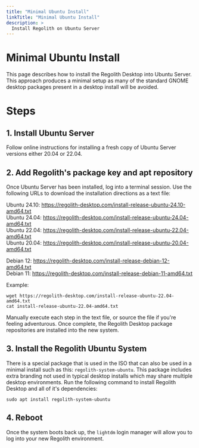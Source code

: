 ```yaml
---
title: "Minimal Ubuntu Install"
linkTitle: "Minimal Ubuntu Install"
description: >
  Install Regolith on Ubuntu Server
---
```


# Minimal Ubuntu Install

This page describes how to install the Regolith Desktop into Ubuntu Server.  This approach produces a minimal setup as many of the standard GNOME desktop packages present in a desktop install will be avoided.

# Steps

## 1. Install Ubuntu Server

Follow online instructions for installing a fresh copy of Ubuntu Server versions either 20.04 or 22.04.

## 2. Add Regolith's package key and apt repository

Once Ubuntu Server has been installed, log into a terminal session.  Use the following URLs to download the installation directions as a text file:

Ubuntu 24.10: https://regolith-desktop.com/install-release-ubuntu-24.10-amd64.txt  
Ubuntu 24.04: https://regolith-desktop.com/install-release-ubuntu-24.04-amd64.txt  
Ubuntu 22.04: https://regolith-desktop.com/install-release-ubuntu-22.04-amd64.txt  
Ubuntu 20.04: https://regolith-desktop.com/install-release-ubuntu-20.04-amd64.txt  

Debian 12: https://regolith-desktop.com/install-release-debian-12-amd64.txt  
Debian 11: https://regolith-desktop.com/install-release-debian-11-amd64.txt  

Example:

```console
wget https://regolith-desktop.com/install-release-ubuntu-22.04-amd64.txt
cat install-release-ubuntu-22.04-amd64.txt
```

Manually execute each step in the text file, or source the file if you're feeling adventurous.  Once complete, the Regolith Desktop package repositories are installed into the new system.

## 3. Install the Regolith Ubuntu System

There is a special package that is used in the ISO that can also be used in a minimal install such as this: `regolith-system-ubuntu`.  This package includes extra branding not used in typical desktop installs which may share multiple desktop environments.  Run the following command to install Regolith Desktop and all of it's dependencies:

```console
sudo apt install regolith-system-ubuntu
```

## 4. Reboot

Once the system boots back up, the `lightdm` login manager will allow you to log into your new Regolith environment.
